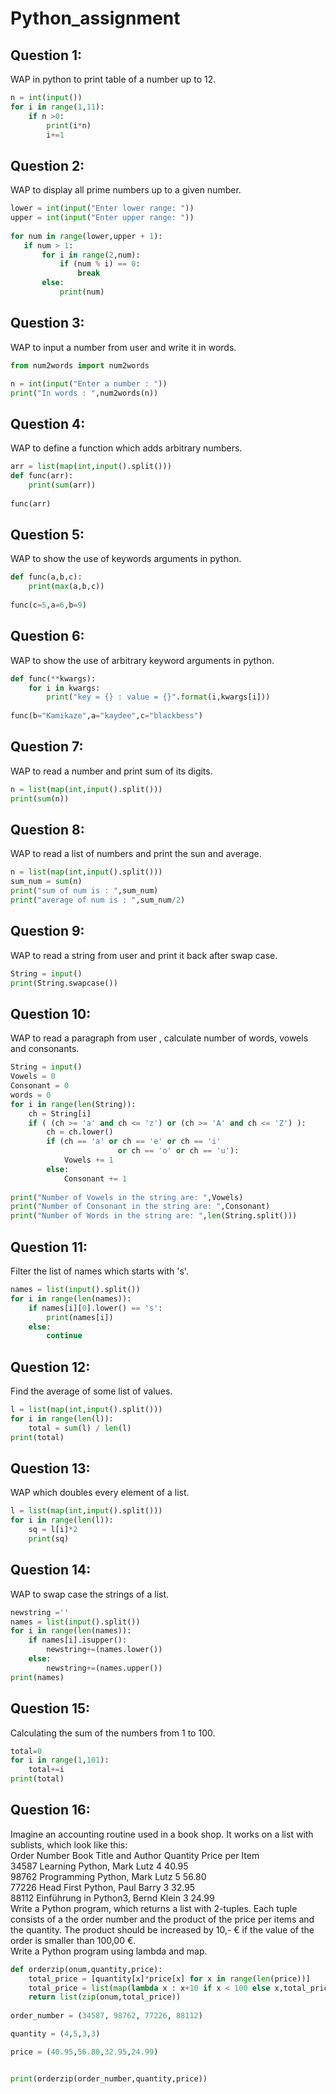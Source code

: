# Python_assignment

## Question 1:
WAP in python to print table of a number up to 12.
```python
n = int(input())
for i in range(1,11):
    if n >0:
        print(i*n)
        i+=1
```
## Question 2:
WAP to display all prime numbers up to a given number.
```python
lower = int(input("Enter lower range: "))  
upper = int(input("Enter upper range: "))  
  
for num in range(lower,upper + 1):  
   if num > 1:  
       for i in range(2,num):  
           if (num % i) == 0:  
               break  
       else:  
           print(num)
```
## Question 3:
WAP to input a number from user and write it in words.
```python
from num2words import num2words

n = int(input("Enter a number : "))
print("In words : ",num2words(n))
```
## Question 4:
WAP to define a function which adds arbitrary numbers.
```python
arr = list(map(int,input().split()))
def func(arr):
    print(sum(arr))
        
func(arr)
```
## Question 5:
WAP to show the use of keywords arguments in python.
```python
def func(a,b,c):
    print(max(a,b,c))
       
func(c=5,a=6,b=9)
```
## Question 6:
WAP to show the use of arbitrary keyword arguments in python.
```python
def func(**kwargs):
    for i in kwargs:
        print("key = {} : value = {}".format(i,kwargs[i]))
       
func(b="Kamikaze",a="kaydee",c="blackbess")
```
## Question 7:
WAP to read a number and print sum of its digits.
```python
n = list(map(int,input().split()))
print(sum(n))
```
## Question 8:
WAP to read a list of numbers and print the sun and average.
```python
n = list(map(int,input().split()))
sum_num = sum(n)
print("sum of num is : ",sum_num)
print("average of num is : ",sum_num/2)
```
## Question 9:
WAP to read a string from user and print it back after swap case.
```python
String = input()
print(String.swapcase())
```
## Question 10:
WAP to read a paragraph from user , calculate number of words, vowels and consonants.
```python
String = input()
Vowels = 0
Consonant = 0
words = 0
for i in range(len(String)):
    ch = String[i]
    if ( (ch >= 'a' and ch <= 'z') or (ch >= 'A' and ch <= 'Z') ):
        ch = ch.lower()
        if (ch == 'a' or ch == 'e' or ch == 'i' 
                        or ch == 'o' or ch == 'u'): 
            Vowels += 1
        else: 
            Consonant += 1
            
print("Number of Vowels in the string are: ",Vowels)
print("Number of Consonant in the string are: ",Consonant)
print("Number of Words in the string are: ",len(String.split()))
```
## Question 11:
 Filter the list of names which starts with 's'.
```python
names = list(input().split())
for i in range(len(names)):
    if names[i][0].lower() == 's':
        print(names[i])
    else:
        continue
```
## Question 12:
Find the average of some list of values.
```python
l = list(map(int,input().split()))
for i in range(len(l)):
    total = sum(l) / len(l)
print(total)
```
## Question 13:
WAP which doubles every element of a list.
```python
l = list(map(int,input().split()))
for i in range(len(l)):
    sq = l[i]*2
    print(sq)
```
## Question 14:
WAP to swap case the strings of a list.
```python
newstring =''
names = list(input().split())
for i in range(len(names)):
    if names[i].isupper():
        newstring+=(names.lower())
    else:
        newstring+=(names.upper())
print(names)
```
## Question 15:
Calculating the sum of the numbers from 1 to 100.
```python
total=0
for i in range(1,101):
    total+=i
print(total)
```
## Question 16:
Imagine an accounting routine used in a book shop. It works on a list with sublists, which look like this:<br>
Order Number Book Title and Author Quantity Price per Item<br>
34587 Learning Python, Mark Lutz 4 40.95<br>
98762 Programming Python, Mark Lutz 5 56.80<br>
77226 Head First Python, Paul Barry 3 32.95<br>
88112 Einführung in Python3, Bernd Klein 3 24.99<br>
Write a Python program, which returns a list with 2-tuples. Each tuple consists of a the order number and the product of the price per items and the quantity. The product should be increased by 10,- € if the value of the order is smaller than 100,00 €.<br>
Write a Python program using lambda and map.
```python
def orderzip(onum,quantity,price):
    total_price = [quantity[x]*price[x] for x in range(len(price))]
    total_price = list(map(lambda x : x+10 if x < 100 else x,total_price))
    return list(zip(onum,total_price))
    
order_number = (34587, 98762, 77226, 88112)

quantity = (4,5,3,3)

price = (40.95,56.80,32.95,24.99)


print(orderzip(order_number,quantity,price))
```

